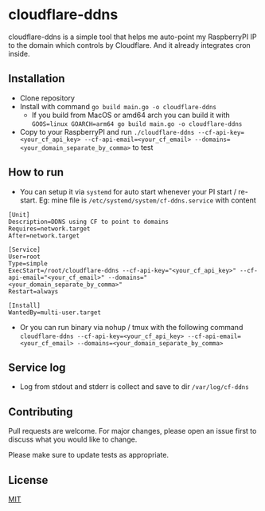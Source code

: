 # cloudflare-ddns

cloudflare-ddns is a simple tool that helps me auto-point my RaspberryPI IP to the domain which controls by Cloudflare. And it already integrates cron inside.

## Installation
- Clone repository
- Install with command `go build main.go -o cloudflare-ddns`
    - If you build from MacOS or amd64 arch you can build it with `GOOS=linux GOARCH=arm64 go build main.go -o cloudflare-ddns`
- Copy to your RaspberryPI and run `./cloudflare-ddns --cf-api-key=<your_cf_api_key> --cf-api-email=<your_cf_email> --domains=<your_domain_separate_by_comma>` to test

## How to run
- You can setup it via `systemd` for auto start whenever your PI start / re-start. Eg: mine file is `/etc/systemd/system/cf-ddns.service` with content
```
[Unit]
Description=DDNS using CF to point to domains
Requires=network.target
After=network.target

[Service]
User=root
Type=simple
ExecStart=/root/cloudflare-ddns --cf-api-key="<your_cf_api_key>" --cf-api-email="<your_cf_email>" --domains="<your_domain_separate_by_comma>"
Restart=always

[Install]
WantedBy=multi-user.target
```
- Or you can run binary via nohup / tmux with the following command `cloudflare-ddns --cf-api-key=<your_cf_api_key> --cf-api-email=<your_cf_email> --domains=<your_domain_separate_by_comma>`

## Service log
- Log from stdout and stderr is collect and save to dir `/var/log/cf-ddns`

## Contributing
Pull requests are welcome. For major changes, please open an issue first to discuss what you would like to change.

Please make sure to update tests as appropriate.

## License
[MIT](https://choosealicense.com/licenses/mit/)
